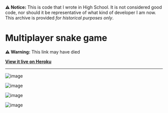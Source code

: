**⚠️ Notice:** This is code that I wrote in High School. It is not considered good code, nor should it be representative of what kind of developer I am now. This archive is provided _for historical purposes only_.

# Multiplayer snake game

**⚠️ Warning:** This link may have died

**[View it live on Heroku](https://msnake.herokuapp.com/)**

---

![image](https://user-images.githubusercontent.com/61068799/177853081-70023c9d-d29c-4128-a4c9-afa2bec21058.png)

![image](https://user-images.githubusercontent.com/61068799/177853176-775e40ce-9ee7-4cca-bb70-a33242f52af8.png)

![image](https://user-images.githubusercontent.com/61068799/177853282-93a3a266-d1d8-4539-a6c8-9bd8f4614c56.png)

![image](https://user-images.githubusercontent.com/61068799/177853327-c1ac4d1b-eeb3-44ff-b686-913ec02b45af.png)
